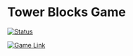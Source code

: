 # Tower Blocks Game

[![ Status](https://api.netlify.com/api/v1/badges/b69c2447-dc30-4241-aa84-810c4eafcc46/deploy-status)](https://app.netlify.com/sites/basic-game/deploys)


[![Game Link](https://api.netlify.com/api/v1/badges/b69c2447-dc30-4241-aa84-810c4eafcc46/deploy-status)](https://app.netlify.com/sites/basic-game/deploys)

